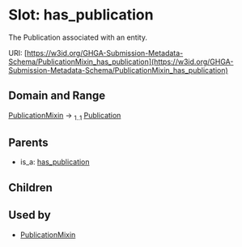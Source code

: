 
# Slot: has_publication


The Publication associated with an entity.

URI: [https://w3id.org/GHGA-Submission-Metadata-Schema/PublicationMixin_has_publication](https://w3id.org/GHGA-Submission-Metadata-Schema/PublicationMixin_has_publication)


## Domain and Range

[PublicationMixin](PublicationMixin.md) &#8594;  <sub>1..1</sub> [Publication](Publication.md)

## Parents

 *  is_a: [has_publication](has_publication.md)

## Children


## Used by

 * [PublicationMixin](PublicationMixin.md)
